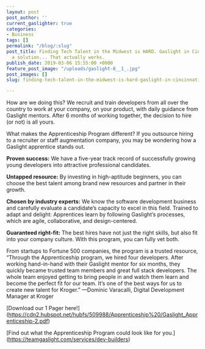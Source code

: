 ```yaml
---
layout: post
post_author: ''
current_gaslighter: true
categories:
- Business
tags: []
permalink: "/blog/:slug"
post_title: Finding Tech Talent in the Midwest is HARD. Gaslight in Cincinnati has
  a solution... That actually works.
publish_date: 2019-03-06 15:55:00 +0000
feature_post_image: "/uploads/gaslight-8__1_.jpg"
post_images: []
slug: finding-tech-talent-in-the-midwest-is-hard-gaslight-in-cincinnati-has-a-solution-dot-dot-dot-that-actually-works

---
```

How are we doing this? We recruit and train developers from all over the country to work at your company, on your product, with daily guidance from Gaslight mentors. After 6 months of working together, the decision to hire (or not) is all yours.

What makes the Apprenticeship Program different? If you outsource hiring to a recruiter or staff augmentation company, you may be wondering how a Gaslight apprentice stands out.



**Proven success:** We have a five-year track record of successfully growing young developers into attractive professional candidates.



**Untapped resource:** By investing in high-aptitude beginners, you can choose the best talent among brand new resources and partner in their growth.



**Chosen by industry experts:** We know the software development business and carefully evaluate a candidate’s capacity to excel in this field. Trained to adapt and delight: Apprentices learn by following Gaslight’s processes, which are agile, collaborative, and design-centered.



**Guaranteed right-fit:** The best hires have not just the right skills, but also fit into your company culture. With this program, you can fully vet both.



From startups to Fortune 500 companies, the program is a trusted resource, “Through the Apprenticeship program, we hired four developers. After working hand-in-hand with their Gaslight mentor for six months, they quickly became trusted team members and great full stack developers. The whole team enjoyed getting to bring people in and watch them learn and become the perfect fit for our team. It’s one of the best ways for us to create new talent for Kroger.” —Dominic Varacalli, Digital Development Manager at Kroger



[Download our 1 Pager here!] (https://cdn2.hubspot.net/hubfs/509988/Apprenticeship%20/Gaslight_Apprenticeship-2.pdf)

[Find out what the Apprenticeship Program could look like for you.] (https://teamgaslight.com/services/dev-builders)

